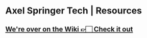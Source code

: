 # Axel Springer Tech | Resources
## [We're over on the Wiki 👉🏻 Check it out](https://github.com/spring-media/as-tech-resources/wiki)